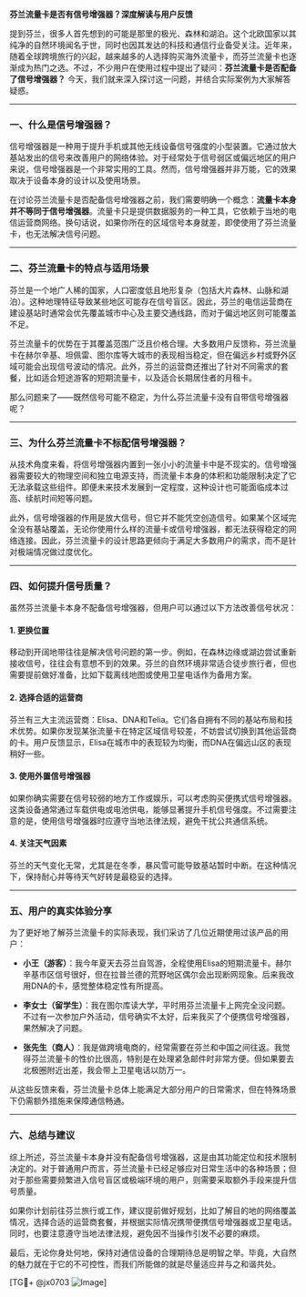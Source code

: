**芬兰流量卡是否有信号增强器？深度解读与用户反馈**

提到芬兰，很多人首先想到的可能是那里的极光、森林和湖泊。这个北欧国家以其纯净的自然环境闻名于世，同时也因其发达的科技和通信行业备受关注。近年来，随着全球跨境旅行的兴起，越来越多的人选择购买海外流量卡，而芬兰流量卡也逐渐成为热门之选。不过，不少用户在使用过程中提出了疑问：**芬兰流量卡是否配备了信号增强器？** 今天，我们就来深入探讨这一问题，并结合实际案例为大家解答疑惑。

---

### **一、什么是信号增强器？**
信号增强器是一种用于提升手机或其他无线设备信号强度的小型装置。它通过放大基站发出的信号来改善用户的网络体验。对于经常处于信号弱区或偏远地区的用户来说，信号增强器是一个非常实用的工具。然而，信号增强器并非万能，它的效果取决于设备本身的设计以及使用场景。

在讨论芬兰流量卡是否配备信号增强器之前，我们需要明确一个概念：**流量卡本身并不等同于信号增强器**。流量卡只是提供数据服务的一种工具，它依赖于当地的电信运营商网络。换句话说，如果你所在的区域信号本身就差，即使使用了芬兰流量卡，也无法解决信号问题。

---

### **二、芬兰流量卡的特点与适用场景**
芬兰是一个地广人稀的国家，人口密度低且地形复杂（包括大片森林、山脉和湖泊）。这种地理特征导致某些地区可能存在信号盲区。因此，芬兰的电信运营商在建设基站时通常会优先覆盖城市中心及主要交通线路，而对于偏远地区则可能覆盖不足。

芬兰流量卡的优势在于其覆盖范围广泛且价格合理。大多数用户反馈称，芬兰流量卡在赫尔辛基、坦佩雷、图尔库等大城市的表现相当稳定，但在偏远乡村或野外区域可能会出现信号波动的情况。此外，芬兰的运营商还推出了针对不同需求的套餐，比如适合短途游客的短期流量卡，以及适合长期居住者的月租卡。

那么问题来了——既然信号可能不稳定，为什么芬兰流量卡没有自带信号增强器呢？

---

### **三、为什么芬兰流量卡不标配信号增强器？**
从技术角度来看，将信号增强器内置到一张小小的流量卡中是不现实的。信号增强器需要较大的物理空间和独立电源支持，而流量卡本身的体积和功能限制决定了它无法承载这些组件。即便未来技术发展到一定程度，这种设计也可能面临成本过高、续航时间短等问题。

此外，信号增强器的作用是放大信号，但它并不能凭空创造信号。如果某个区域完全没有基站覆盖，无论你使用什么样的流量卡或信号增强器，都无法获得稳定的网络连接。因此，芬兰流量卡的设计思路更倾向于满足大多数用户的需求，而不是针对极端情况做过度优化。

---

### **四、如何提升信号质量？**
虽然芬兰流量卡本身不配备信号增强器，但用户可以通过以下方法改善信号状况：

#### 1. **更换位置**
移动到开阔地带往往是解决信号问题的第一步。例如，在森林边缘或湖边尝试重新接收信号，往往会有意想不到的效果。芬兰的自然环境非常适合徒步旅行者，但也需要提前做好准备，比如下载离线地图或使用卫星电话作为备用方案。

#### 2. **选择合适的运营商**
芬兰有三大主流运营商：Elisa、DNA和Telia。它们各自拥有不同的基站布局和技术优势。如果你发现某张流量卡在特定区域信号较差，不妨尝试切换到其他运营商的卡。用户反馈显示，Elisa在城市中的表现较为均衡，而DNA在偏远山区的表现稍好一些。

#### 3. **使用外置信号增强器**
如果你确实需要在信号较弱的地方工作或娱乐，可以考虑购买便携式信号增强器。这类设备通常通过车载供电或电池供电，能够显著提升手机信号强度。不过需要注意的是，使用信号增强器时应遵守当地法律法规，避免干扰公共通信系统。

#### 4. **关注天气因素**
芬兰的天气变化无常，尤其是在冬季，暴风雪可能导致基站暂时中断。在这种情况下，保持耐心并等待天气好转是最稳妥的选择。

---

### **五、用户的真实体验分享**
为了更好地了解芬兰流量卡的实际表现，我们采访了几位近期使用过该产品的用户：

- **小王（游客）**：我今年夏天去芬兰自驾游，全程使用Elisa的短期流量卡。赫尔辛基市区信号很好，但在拉普兰德的荒野地区偶尔会出现断网现象。后来我改用DNA的卡，感觉整体稳定性有所提高。
  
- **李女士（留学生）**：我在图尔库读大学，平时用芬兰流量卡上网完全没问题。不过有一次参加户外活动，信号确实不太好，后来我买了个便携信号增强器，果然解决了问题。

- **张先生（商人）**：我是做跨境电商的，经常需要在芬兰和中国之间往返。我觉得芬兰流量卡的性价比很高，特别是在处理紧急邮件时非常方便。但如果要去北极圈附近出差，我会带上卫星电话以防万一。

从这些反馈来看，芬兰流量卡总体上能满足大部分用户的日常需求，但在特殊场景下仍需额外措施来保障通信畅通。

---

### **六、总结与建议**
综上所述，芬兰流量卡本身并没有配备信号增强器，这是由其功能定位和技术限制决定的。对于普通用户而言，芬兰流量卡已经足够应对日常生活中的各种场景；但对于那些需要频繁进入信号盲区或极端环境的用户，则需要采取额外手段来提升信号质量。

如果你计划前往芬兰旅行或工作，建议提前做好规划，比如了解目的地的网络覆盖情况，选择合适的运营商套餐，并根据实际情况携带便携信号增强器或卫星电话。同时，也要注意遵守当地法律法规，避免因不当操作引发不必要的麻烦。

最后，无论你身处何地，保持对通信设备的合理期待总是明智之举。毕竟，大自然的魅力就在于它的不可控性，而我们所能做的就是尽量适应并与之和谐共处。

[TG💪+ @jx0703 ![Image](https://github.com/user-attachments/assets/dbca1d08-cadb-493c-b0ec-ad6f7a83f270)]